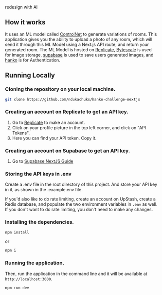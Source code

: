 redesign with AI

## How it works

It uses an ML model called [ControlNet](https://github.com/lllyasviel/ControlNet) to generate variations of rooms. This application gives you the ability to upload a photo of any room, which will send it through this ML Model using a Next.js API route, and return your generated room. The ML Model is hosted on [Replicate](https://replicate.com), [Bytescale](https://www.bytescale.com/) is used for image storage, [supabase](https://www.supabase.com) is used to save users generated images, and [hanko](https://www.hanko.io) is for Authentication.

## Running Locally

### Cloning the repository on your local machine.

```bash
git clone https://github.com/ndukachuks/hanko-challenge-nextjs
```

### Creating an account on Replicate to get an API key.

1. Go to [Replicate](https://replicate.com/) to make an account.
2. Click on your profile picture in the top left corner, and click on "API Tokens".
3. Here you can find your API token. Copy it.

### Creating an account on Supabase to get an API key.
1. Go to [Supabase NextJS Guide](https://supabase.com/docs/guides/getting-started/quickstarts/nextjs)

### Storing the API keys in .env

Create a .env file in the root directory of this project. And store your API key in it, as shown in the .example.env file.

If you'd also like to do rate limiting, create an account on UpStash, create a Redis database, and populate the two environment variables in `.env` as well. If you don't want to do rate limiting, you don't need to make any changes.

### Installing the dependencies.

```bash
npm install
```
or 
```bash
npm i
```

### Running the application.

Then, run the application in the command line and it will be available at `http://localhost:3000`.

```bash
npm run dev
```
